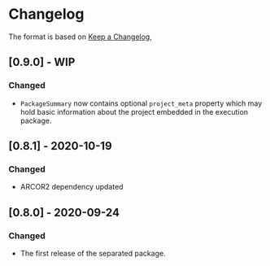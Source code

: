 # Changelog

The format is based on [Keep a Changelog](https://keepachangelog.com/en/1.0.0/),

## [0.9.0] - WIP

### Changed
- `PackageSummary` now contains optional `project_meta` property which may hold basic information about the project embedded in the execution package.

## [0.8.1] - 2020-10-19

### Changed
- ARCOR2 dependency updated

## [0.8.0] - 2020-09-24
### Changed
- The first release of the separated package.